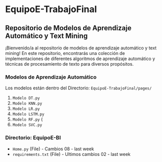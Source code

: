 # EquipoE-TrabajoFinal
## Repositorio de Modelos de Aprendizaje Automático y Text Mining

¡Bienvenido/a al repositorio de modelos de aprendizaje automático y text mining! En este repositorio, encontrarás una colección de implementaciones de diferentes algoritmos de aprendizaje automático y técnicas de procesamiento de texto para diversos propósitos.

### Modelos de Aprendizaje Automático

Los modelos están dentro del Directorio: `EquipoE-TrabajoFinal/pages/`

1. `Modelo DT.py` 
2. `Modelo KNN.py` 
3. `Modelo LR.py` 
4. `Modelo LSTM.py` 
5. `Modelo RF.py` (
6. `Modelo SVC.py` 

### Directorio: EquipoE-BI


- `Home.py` (File) - Cambios 08 - last week
- `requirements.txt` (File) - Ultimos cambios 02 - last week

